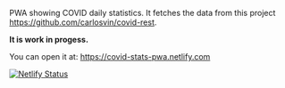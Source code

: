 PWA showing COVID daily statistics. It fetches the data from this project https://github.com/carlosvin/covid-rest.

**It is work in progess.**

You can open it at: https://covid-stats-pwa.netlify.com

[![Netlify Status](https://api.netlify.com/api/v1/badges/61ea6ca0-7dd9-4318-b7c3-13c88b7116a7/deploy-status)](https://app.netlify.com/sites/covid-stats-pwa/deploys)
